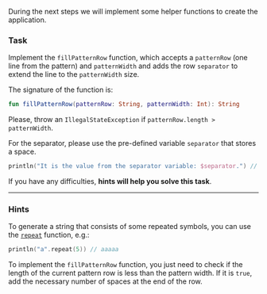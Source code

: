 During the next steps we will implement some helper functions to create the application.

### Task

Implement the `fillPatternRow` function, which accepts a `patternRow` (one line from the pattern) and `patternWidth`
and adds the row `separator` to extend the line to the `patternWidth` size.

<div class="hint" title="Push me to see the new signature of the getPatternHeight function">

The signature of the function is:
```kotlin
fun fillPatternRow(patternRow: String, patternWidth: Int): String
```
</div>

Please, throw an `IllegalStateException` if `patternRow.length > patternWidth`.

For the separator, please use the pre-defined variable `separator` that stores a space.
```kotlin
println("It is the value from the separator variable: $separator.") // It is the value from the separator variable:  .
```

If you have any difficulties, **hints will help you solve this task**.

----

### Hints

<div class="hint" title="Push me to see details about `repeat` built-in function">

To generate a string that consists of some repeated symbols, you can use the <a href="https://kotlinlang.org/api/latest/jvm/stdlib/kotlin.text/repeat.html"><code>repeat</code></a> function, e.g.:
  ```kotlin
  println("a".repeat(5)) // aaaaa
  ```
</div>

<div class="hint" title="Push me to learn the main idea of `fillPatternRow` function">

To implement the `fillPatternRow` function, you just need to check 
if the length of the current pattern row is less than the pattern width. 
If it is `true`, add the necessary number of spaces at the end of the row.
</div>
